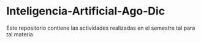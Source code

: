 # Inteligencia-Artificial-Ago-Dic
Este repositorio contiene las actividades realizadas en el semestre tal para tal materia
